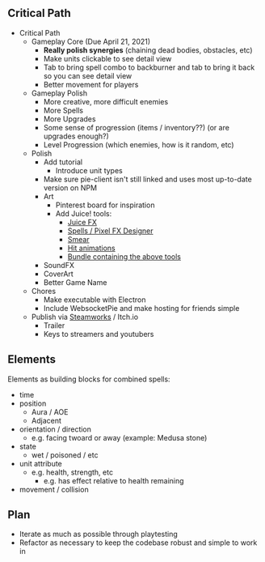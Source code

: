 ## Critical Path

- Critical Path
  - Gameplay Core (Due April 21, 2021)
    - **Really polish synergies** (chaining dead bodies, obstacles, etc)
    - Make units clickable to see detail view
    - Tab to bring spell combo to backburner and tab to bring it back so you can see detail view
    - Better movement for players
  - Gameplay Polish
    - More creative, more difficult enemies
    - More Spells
    - More Upgrades
    - Some sense of progression (items / inventory??) (or are upgrades enough?)
    - Level Progression (which enemies, how is it random, etc)
  - Polish
    - Add tutorial
      - Introduce unit types
    - Make sure pie-client isn't still linked and uses most up-to-date version on NPM
    - Art
      - Pinterest board for inspiration
      - Add Juice! tools:
        - [Juice FX](https://codemanu.itch.io/juicefx)
        - [Spells / Pixel FX Designer](https://codemanu.itch.io/particle-fx-designer)
        - [Smear](https://codemanu.itch.io/smear-fx)
        - [Hit animations](https://codemanu.itch.io/impacthit-fx-animations)
        - [Bundle containing the above tools](https://itch.io/b/814/gamedev-pro)
    - SoundFX
    - CoverArt
    - Better Game Name
  - Chores
    - Make executable with Electron
    - Include WebsocketPie and make hosting for friends simple
  - Publish via [Steamworks](https://partner.steamgames.com/steamdirect) / Itch.io
    - Trailer
    - Keys to streamers and youtubers

## Elements

Elements as building blocks for combined spells:

- time
- position
  - Aura / AOE
  - Adjacent
- orientation / direction
  - e.g. facing twoard or away (example: Medusa stone)
- state
  - wet / poisoned / etc
- unit attribute
  - e.g. health, strength, etc
    - e.g. has effect relative to health remaining
- movement / collision

## Plan

- Iterate as much as possible through playtesting
- Refactor as necessary to keep the codebase robust and simple to work in
